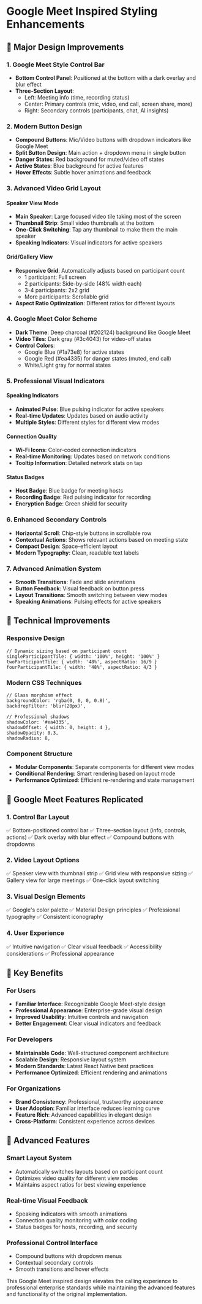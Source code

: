 # Google Meet Inspired Styling Enhancements

## 🎨 **Major Design Improvements**

### **1. Google Meet Style Control Bar**
- **Bottom Control Panel**: Positioned at the bottom with a dark overlay and blur effect
- **Three-Section Layout**: 
  - Left: Meeting info (time, recording status)
  - Center: Primary controls (mic, video, end call, screen share, more)
  - Right: Secondary controls (participants, chat, AI insights)

### **2. Modern Button Design**
- **Compound Buttons**: Mic/Video buttons with dropdown indicators like Google Meet
- **Split Button Design**: Main action + dropdown menu in single button
- **Danger States**: Red background for muted/video off states
- **Active States**: Blue background for active features
- **Hover Effects**: Subtle hover animations and feedback

### **3. Advanced Video Grid Layout**
#### **Speaker View Mode**
- **Main Speaker**: Large focused video tile taking most of the screen
- **Thumbnail Strip**: Small video thumbnails at the bottom
- **One-Click Switching**: Tap any thumbnail to make them the main speaker
- **Speaking Indicators**: Visual indicators for active speakers

#### **Grid/Gallery View**
- **Responsive Grid**: Automatically adjusts based on participant count
  - 1 participant: Full screen
  - 2 participants: Side-by-side (48% width each)
  - 3-4 participants: 2x2 grid
  - More participants: Scrollable grid
- **Aspect Ratio Optimization**: Different ratios for different layouts

### **4. Google Meet Color Scheme**
- **Dark Theme**: Deep charcoal (#202124) background like Google Meet
- **Video Tiles**: Dark gray (#3c4043) for video-off states
- **Control Colors**:
  - Google Blue (#1a73e8) for active states
  - Google Red (#ea4335) for danger states (muted, end call)
  - White/Light gray for normal states

### **5. Professional Visual Indicators**
#### **Speaking Indicators**
- **Animated Pulse**: Blue pulsing indicator for active speakers
- **Real-time Updates**: Updates based on audio activity
- **Multiple Styles**: Different styles for different view modes

#### **Connection Quality**
- **Wi-Fi Icons**: Color-coded connection indicators
- **Real-time Monitoring**: Updates based on network conditions
- **Tooltip Information**: Detailed network stats on tap

#### **Status Badges**
- **Host Badge**: Blue badge for meeting hosts
- **Recording Badge**: Red pulsing indicator for recording
- **Encryption Badge**: Green shield for security

### **6. Enhanced Secondary Controls**
- **Horizontal Scroll**: Chip-style buttons in scrollable row
- **Contextual Actions**: Shows relevant actions based on meeting state
- **Compact Design**: Space-efficient layout
- **Modern Typography**: Clean, readable text labels

### **7. Advanced Animation System**
- **Smooth Transitions**: Fade and slide animations
- **Button Feedback**: Visual feedback on button press
- **Layout Transitions**: Smooth switching between view modes
- **Speaking Animations**: Pulsing effects for active speakers

## 🔧 **Technical Improvements**

### **Responsive Design**
```tsx
// Dynamic sizing based on participant count
singleParticipantTile: { width: '100%', height: '100%' }
twoParticipantTile: { width: '48%', aspectRatio: 16/9 }
fourParticipantTile: { width: '48%', aspectRatio: 4/3 }
```

### **Modern CSS Techniques**
```tsx
// Glass morphism effect
backgroundColor: 'rgba(0, 0, 0, 0.8)',
backdropFilter: 'blur(20px)',

// Professional shadows
shadowColor: '#ea4335',
shadowOffset: { width: 0, height: 4 },
shadowOpacity: 0.3,
shadowRadius: 8,
```

### **Component Structure**
- **Modular Components**: Separate components for different view modes
- **Conditional Rendering**: Smart rendering based on layout mode
- **Performance Optimized**: Efficient re-rendering and state management

## 🎯 **Google Meet Features Replicated**

### **1. Control Bar Layout**
✅ Bottom-positioned control bar
✅ Three-section layout (info, controls, actions)
✅ Dark overlay with blur effect
✅ Compound buttons with dropdowns

### **2. Video Layout Options**
✅ Speaker view with thumbnail strip
✅ Grid view with responsive sizing
✅ Gallery view for large meetings
✅ One-click layout switching

### **3. Visual Design Elements**
✅ Google's color palette
✅ Material Design principles
✅ Professional typography
✅ Consistent iconography

### **4. User Experience**
✅ Intuitive navigation
✅ Clear visual feedback
✅ Accessibility considerations
✅ Professional appearance

## 🌟 **Key Benefits**

### **For Users**
- **Familiar Interface**: Recognizable Google Meet-style design
- **Professional Appearance**: Enterprise-grade visual design
- **Improved Usability**: Intuitive controls and navigation
- **Better Engagement**: Clear visual indicators and feedback

### **For Developers**
- **Maintainable Code**: Well-structured component architecture
- **Scalable Design**: Responsive layout system
- **Modern Standards**: Latest React Native best practices
- **Performance Optimized**: Efficient rendering and animations

### **For Organizations**
- **Brand Consistency**: Professional, trustworthy appearance
- **User Adoption**: Familiar interface reduces learning curve
- **Feature Rich**: Advanced capabilities in elegant design
- **Cross-Platform**: Consistent experience across devices

## 🚀 **Advanced Features**

### **Smart Layout System**
- Automatically switches layouts based on participant count
- Optimizes video quality for different view modes
- Maintains aspect ratios for best viewing experience

### **Real-time Visual Feedback**
- Speaking indicators with smooth animations
- Connection quality monitoring with color coding
- Status badges for hosts, recording, and security

### **Professional Control Interface**
- Compound buttons with dropdown menus
- Contextual secondary controls
- Smooth transitions and hover effects

This Google Meet inspired design elevates the calling experience to professional enterprise standards while maintaining the advanced features and functionality of the original implementation.
